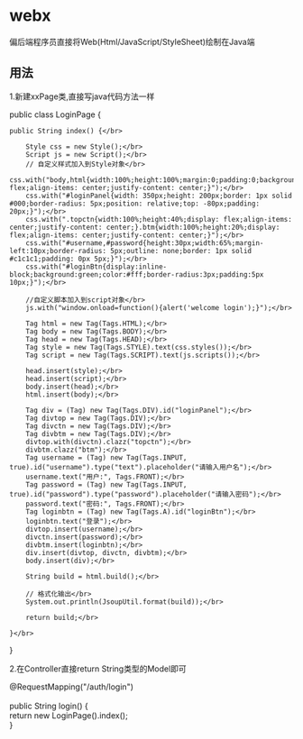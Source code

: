 # webx
偏后端程序员直接将Web(Html/JavaScript/StyleSheet)绘制在Java端

## 用法

1.新建xxPage类,直接写java代码方法一样</br>

public class LoginPage {</br>

	public String index() {</br>

		Style css = new Style();</br>
		Script js = new Script();</br>
		// 自定义样式加入到Style对象</br>
		css.with("body,html{width:100%;height:100%;margin:0;padding:0;background:#eee;display: flex;align-items: center;justify-content: center;}");</br>
		css.with("#loginPanel{width: 350px;height: 200px;border: 1px solid #000;border-radius: 5px;position: relative;top: -80px;padding: 20px;}");</br>
		css.with(".topctn{width:100%;height:40%;display: flex;align-items: center;justify-content: center;}.btm{width:100%;height:20%;display: flex;align-items: center;justify-content: center;}");</br>
		css.with("#username,#password{height:30px;width:65%;margin-left:10px;border-radius: 5px;outline: none;border: 1px solid #c1c1c1;padding: 0px 5px;}");</br>
		css.with("#loginBtn{display:inline-block;background:green;color:#fff;border-radius:3px;padding:5px 10px;}");</br>
		
		//自定义脚本加入到script对象</br>
		js.with("window.onload=function(){alert('welcome login');}");</br>
		
		Tag html = new Tag(Tags.HTML);</br>
		Tag body = new Tag(Tags.BODY);</br>
		Tag head = new Tag(Tags.HEAD);</br>
		Tag style = new Tag(Tags.STYLE).text(css.styles());</br>
		Tag script = new Tag(Tags.SCRIPT).text(js.scripts());</br>

		head.insert(style);</br>
		head.insert(script);</br>
		body.insert(head);</br>
		html.insert(body);</br>

		Tag div = (Tag) new Tag(Tags.DIV).id("loginPanel");</br>
		Tag divtop = new Tag(Tags.DIV);</br>
		Tag divctn = new Tag(Tags.DIV);</br>
		Tag divbtm = new Tag(Tags.DIV);</br>
		divtop.with(divctn).clazz("topctn");</br>
		divbtm.clazz("btm");</br>
		Tag username = (Tag) new Tag(Tags.INPUT, true).id("username").type("text").placeholder("请输入用户名");</br>
		username.text("用户:", Tags.FRONT);</br>
		Tag password = (Tag) new Tag(Tags.INPUT, true).id("password").type("password").placeholder("请输入密码");</br>
		password.text("密码:", Tags.FRONT);</br>
		Tag loginbtn = (Tag) new Tag(Tags.A).id("loginBtn");</br>
		loginbtn.text("登录");</br>
		divtop.insert(username);</br>
		divctn.insert(password);</br>
		divbtm.insert(loginbtn);</br>
		div.insert(divtop, divctn, divbtm);</br>
		body.insert(div);</br>

		String build = html.build();</br>

		// 格式化输出</br>
		System.out.println(JsoupUtil.format(build));</br>

		return build;</br>

	}</br>

}</br>

2.在Controller直接return String类型的Model即可</br>

  @RequestMapping("/auth/login")</br></br>
	public String login() {</br>
		return new LoginPage().index();</br>
	}</br>

